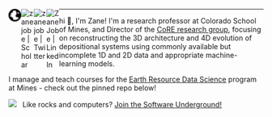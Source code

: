 [<img align="left" alt="core.mines.edu" width="25px" src="https://raw.githubusercontent.com/iconic/open-iconic/master/svg/globe.svg" />](https://core.mines.edu)
[<img align="left" alt="zanejobe | Scholar" width="25px" src="https://camo.githubusercontent.com/80c1726d97a306a48189cb105cb4c0667d5adf140dc35daf05713873170b20ff/687474703a2f2f7777772e736f66746c61622e6e7475612e67722f7e6e69636b69652f696d616765732f6c6f676f2f676f6f676c652d7363686f6c61722e706e67" />](https://scholar.google.com/citations?user=58dKXjAAAAAJ&hl=en)
[<img align="left" alt="zanejobe | Twitter" width="25px" src="https://cdn.jsdelivr.net/npm/simple-icons@v3/icons/twitter.svg" />](https://twitter.com/zanejobe)
[<img align="left" alt="Zane Jobe | LinkedIn" width="25px" src="https://cdn.jsdelivr.net/npm/simple-icons@v3/icons/linkedin.svg" />](https://www.linkedin.com/in/zane-jobe)

--- 

hi :wave:, I'm Zane! I'm a research professor at Colorado School of Mines, and Director of the [CoRE research group](https://core.mines.edu), focusing on reconstructing the 3D architecture and 4D evolution of depositional systems using commonly available but incomplete 1D and 2D data and appropriate machine-learning models. 

I manage and teach courses for the [Earth Resource Data Science](https://online.mines.edu/earth-resources-online/) program at Mines - check out the pinned repo below!

<img src="https://pbs.twimg.com/profile_images/834827464257986561/Fc_gr7Pk_400x400.jpg" width=20px /> &nbsp; Like rocks and computers? [Join the Software Underground!](https://softwareunderground.org/slack)

<!--
<a href="https://github.com/anuraghazra/github-readme-stats">
  <img align="center" src="https://github-readme-stats.vercel.app/api?username=zanejobe&hide=stars&show_icons=true&count_private=true" />
</a>
<a href="https://github.com/anuraghazra/convoychat">
  <img align="center" src="https://github-readme-stats.vercel.app/api/top-langs/?username=zanejobe&hide=Jupyter%20Notebook&layout=compact" />
</a>
-->
